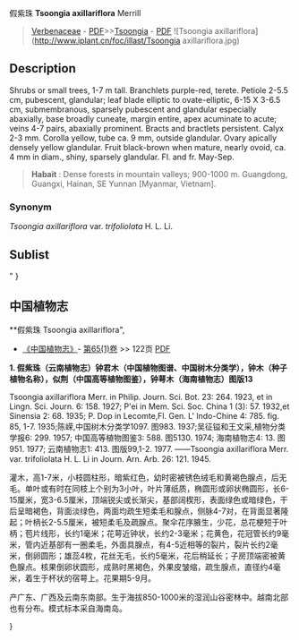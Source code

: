 假紫珠 **Tsoongia axillariflora** Merrill

> [Verbenaceae](http://www.iplant.cn/info/Verbenaceae?t=foc) - [PDF](http://www.iplant.cn/foc/pdf/Verbenaceae.pdf)>>[Tsoongia](http://www.iplant.cn/info/Tsoongia?t=foc) - [PDF](http://www.iplant.cn/foc/pdf/Tsoongia.pdf)
![Tsoongia axillariflora](http://www.iplant.cn/foc/illast/Tsoongia axillariflora.jpg)

## Description

Shrubs or small trees, 1-7 m tall. Branchlets purple-red, terete. Petiole 2-5.5 cm, pubescent, glandular; leaf blade elliptic to ovate-elliptic, 6-15 X  3-6.5 cm, submembranous, sparsely pubescent and glandular especially abaxially, base broadly cuneate, margin entire, apex acuminate to acute; veins 4-7 pairs, abaxially prominent. Bracts and bractlets persistent. Calyx 2-3 mm. Corolla yellow, tube ca. 9 mm, outside glandular. Ovary apically densely yellow glandular. Fruit black-brown when mature, nearly ovoid, ca. 4 mm in diam., shiny, sparsely glandular. Fl. and fr. May-Sep.


> **Habait** : 
> Dense forests in mountain valleys; 900-1000 m. Guangdong, Guangxi, Hainan, SE Yunnan [Myanmar, Vietnam].<BR>

### Synonym
*Tsoongia axillariflora* var. *trifoliolata* H. L. Li.


## Sublist
"
}
## 中国植物志



**假紫珠 Tsoongia axillariflora",



* [《中国植物志》](http://www.iplant.cn/frps)- [第65(1)卷](http://www.iplant.cn/frps/vol/65(1)) >> 122页 [PDF](http://www.iplant.cn/frps/pdf/65(1)/122.pdf)


**1. 假紫珠（云南植物志）钟君木（中国植物图谱、中国树木分类学），钟木（种子植物名称），似荆（中国高等植物图鉴），钟萼木（海南植物志）图版13**

Tsoongia axillariflora Merr. in Philip. Journ. Sci. Bot. 23: 264. 1923, et in Lingn. Sci. Journ. 6: 158. 1927; P'ei in Mem. Sci. Soc. China 1 (3): 57. 1932,et Sinensia 2: 68. 1935; P. Dop in Lecomte,Fl. Gen. L' lndo-Chine 4: 785. fig. 85, 1-7. 1935;陈嵘,中国树木分类学1097. 图983. 1937;吴征镒和王文采,植物分类学报6: 299. 1957; 中国高等植物图鉴3: 588. 图5130. 1974; 海南植物志4: 13. 图951. 1977; 云南植物志1: 413. 图版99,1-2. 1977. ——Tsoongia axillariflora Merr. var. trifoliolata H. L. Li in Journ. Arn. Arb. 26: 121. 1945.

灌木，高1-7米，小枝圆柱形，暗紫红色，幼时密被锈色绒毛和黄褐色腺点，后无毛。单叶或有时在同枝上个别为3小叶，叶片薄纸质，椭圆形或卵状椭圆形，长6-15厘米，宽3-6.5厘米，顶端锐尖或长渐尖，基部阔楔形，表面绿色或暗绿色，干后呈暗褐色，背面淡绿色，两面均疏生短柔毛和腺点，侧脉4-7对，在背面显著隆起；叶柄长2-5.5厘米，被短柔毛及疏腺点。聚伞花序腋生，少花，总花梗短于叶柄；苞片线形，长约1毫米；花萼近钟状，长约2-3毫米；花黄色，花冠管长约9毫米，管内近基部有一圈柔毛，外面具腺点，有4-5近相等的裂片，裂片长约2毫米，倒卵圆形；雄蕊4枚，花丝无毛，长约5毫米，花后稍延长；子房顶端密被黄色腺点。核果倒卵状圆形，成熟时黑褐色，外果皮皱缩，疏生腺点，直径约4毫米，着生于杯状的宿萼上。花果期5-9月。

产广东、广西及云南东南部。生于海拔850-1000米的湿润山谷密林中。越南北部也有分布。模式标本采自海南岛。



}